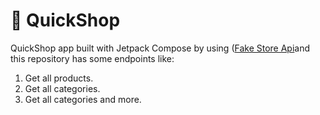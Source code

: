 # 📱 QuickShop

QuickShop app built with Jetpack Compose by using ([Fake Store Api](https://fakestoreapi.com/)and this repository has some endpoints like:
1. Get all products.
2. Get all categories.
3. Get all categories and more.
